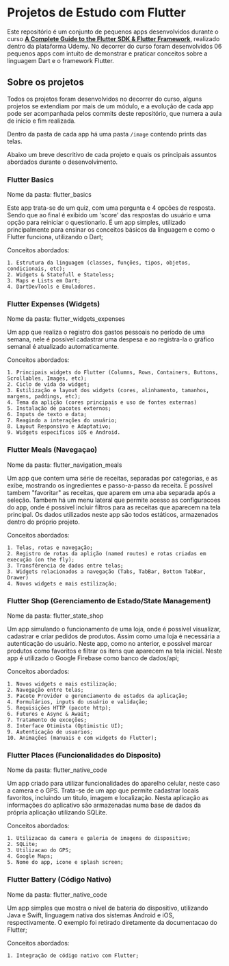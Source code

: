 # Projetos de Estudo com Flutter
Este repositório é um conjunto de pequenos apps desenvolvidos durante o curso [**A Complete Guide to the Flutter SDK & Flutter Framework**](https://www.udemy.com/share/1013o4BEccdllXR3o=/), realizado dentro da plataforma Udemy. 
No decorrer do curso foram desenvolvidos 06 pequenos apps com intuito de demonstrar e praticar conceitos sobre a linguagem Dart e o framework Flutter.

## Sobre os projetos
Todos os projetos foram desenvolvidos no decorrer do curso, alguns projetos se extendiam por mais de um módulo, e a evolução de cada app pode ser acompanhada pelos commits deste repositório, que numera a aula de inicio e fim realizada. 

Dentro da pasta de cada app há uma pasta ```/image``` contendo prints das telas.

Abaixo um breve descritivo de cada projeto e quais os principais assuntos abordados durante o desenvolvimento.

### Flutter Basics
  Nome da pasta: flutter_basics
  
  Este app trata-se de um quiz, com uma pergunta e 4 opcões de resposta. Sendo que ao final é exibido um 'score' das respostas do usuário e uma opção para reiniciar o questionario. É um app simples, utilizado principalmente para ensinar os conceitos básicos da linguagem e como o Flutter funciona, utilizando o Dart;
  
  Conceitos abordados:
  
    1. Estrutura da linguagem (classes, funções, tipos, objetos, condicionais, etc);
    2. Widgets & Statefull e Stateless;
    3. Maps e Lists em Dart;
    4. DartDevTools e Emuladores.

### Flutter Expenses (Widgets)
  Nome da pasta: flutter_widgets_expenses
  
  Um app que realiza o registro dos gastos pessoais no período de uma semana, nele é possível cadastrar uma despesa e ao registra-la o gráfico semanal é atualizado automaticamente.
  
  Conceitos abordados:
  
    1. Principais widgets do Flutter (Columns, Rows, Containers, Buttons, Scrollables, Images, etc);
    2. Ciclo de vida do widget;
    3. Estilização e layout dos widgets (cores, alinhamento, tamanhos, margens, paddings, etc);
    4. Tema da aplição (cores principais e uso de fontes externas)
    5. Instalação de pacotes externos;
    6. Inputs de texto e data;
    7. Reagindo a interações do usuário;
    8. Layout Responsivo e Adaptativo;
    9. Widgets especificos iOS e Android.
    
### Flutter Meals (Navegaçao)
  Nome da pasta: flutter_navigation_meals
  
  Um app que contem uma série de receitas, separadas por categorias, e as exibe, mostrando os ingredientes e passo-a-passo da receita. É possível tambem "favoritar" as receitas, que aparem em uma aba separada após a seleção. Tambem há um menu lateral que permite acesso as configuracoes do app, onde é possivel incluir filtros para as receitas que aparecem na tela principal. Os dados utilizados neste app são todos estáticos, armazenados dentro do próprio projeto.
  
  Conceitos abordados:
  
    1. Telas, rotas e navegação;
    2. Registro de rotas da aplição (named routes) e rotas criadas em execução (on the fly);
    3. Transfêrencia de dados entre telas;
    3. Widgets relacionados a navegação (Tabs, TabBar, Bottom TabBar, Drawer)
    4. Novos widgets e mais estilização;
  
### Flutter Shop (Gerenciamento de Estado/State Management)
  Nome da pasta: flutter_state_shop
  
  Um app simulando o funcionamento de uma loja, onde é possível visualizar, cadastrar e criar pedidos de produtos. Assim como uma loja é necessária a autenticação do usuário. Neste app, como no anterior, e possivel marcar produtos como favoritos e filtrar os itens que aparecem na tela inicial. Neste app é utilizado o Google Firebase como banco de dados/api;
  
  Conceitos abordados:
  
    1. Novos widgets e mais estilização;
    2. Navegação entre telas;
    3. Pacote Provider e gerenciamento de estados da aplicação;
    4. Formulários, inputs do usuário e validação;
    5. Requisições HTTP (pacote http);
    6. Futures e Async & Await;
    7. Tratamento de exceções;
    8. Interface Otimista (Optimistic UI);
    9. Autenticação de usuarios;
    10. Animações (manuais e com widgets do Flutter);
    
### Flutter Places (Funcionalidades do Disposito)
  Nome da pasta: flutter_native_code
  
  Um app criado para utilizar funcionalidades do aparelho celular, neste caso a camera e o GPS. Trata-se de um app que permite cadastrar locais favoritos, incluindo um titulo, imagem e localização. Nesta aplicação as informações do aplicativo são armazenadas numa base de dados da própria aplicação utilizando SQLite.
  
  Conceitos abordados:
  
    1. Utilizacao da camera e galeria de imagens do dispositivo;
    2. SQLite;
    3. Utilizacao do GPS;
    4. Google Maps;
    5. Nome do app, icone e splash screen;
  
### Flutter Battery (Código Nativo)
  Nome da pasta: flutter_native_code
  
  Um app simples que mostra o nível de bateria do dispositivo, utilizando Java e Swift, linguagem nativa dos sistemas Android e iOS, respectivamente. O exemplo foi retirado diretamente da documentacao do Flutter;
  
  Conceitos abordados:
  
    1. Integração de código nativo com Flutter;
